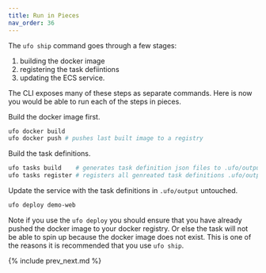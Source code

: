```yaml
---
title: Run in Pieces
nav_order: 36
---
```


The `ufo ship` command goes through a few stages:

1. building the docker image
2. registering the task defiintions
2. updating the ECS service.

The CLI exposes many of these steps as separate commands.  Here is now you would be able to run each of the steps in pieces.

Build the docker image first.

```bash
ufo docker build
ufo docker push # pushes last built image to a registry
```

Build the task definitions.

```bash
ufo tasks build    # generates task definition json files to .ufo/output
ufo tasks register # registers all genreated task definitions .ufo/output to ECS
```

Update the service with the task definitions in `.ufo/output` untouched.

```bash
ufo deploy demo-web
```

Note if you use the `ufo deploy` you should ensure that you have already pushed the docker image to your docker registry.  Or else the task will not be able to spin up because the docker image does not exist.  This is one of the reasons it is recommended that you use `ufo ship`.

{% include prev_next.md %}
